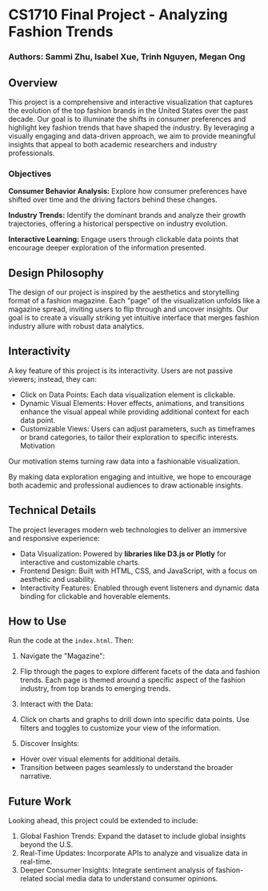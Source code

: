 # CS1710 Final Project - Analyzing Fashion Trends
### Authors: Sammi Zhu, Isabel Xue, Trinh Nguyen, Megan Ong
## Overview

This project is a comprehensive and interactive visualization that captures the evolution of the top fashion brands in the United States over the past decade. Our goal is to illuminate the shifts in consumer preferences and highlight key fashion trends that have shaped the industry. By leveraging a visually engaging and data-driven approach, we aim to provide meaningful insights that appeal to both academic researchers and industry professionals.

### Objectives

**Consumer Behavior Analysis:** Explore how consumer preferences have shifted over time and the driving factors behind these changes.

**Industry Trends:** Identify the dominant brands and analyze their growth trajectories, offering a historical perspective on industry evolution.

**Interactive Learning:** Engage users through clickable data points that encourage deeper exploration of the information presented.

## Design Philosophy
The design of our project is inspired by the aesthetics and storytelling format of a fashion magazine. Each "page" of the visualization unfolds like a magazine spread, inviting users to flip through and uncover insights. Our goal is to create a visually striking yet intuitive interface that merges fashion industry allure with robust data analytics.

## Interactivity

A key feature of this project is its interactivity. Users are not passive viewers; instead, they can:

- Click on Data Points: Each data visualization element is clickable.
- Dynamic Visual Elements: Hover effects, animations, and transitions enhance the visual appeal while providing additional context for each data point.
- Customizable Views: Users can adjust parameters, such as timeframes or brand categories, to tailor their exploration to specific interests.
Motivation

Our motivation stems turning raw data into a fashionable visualization. 

By making data exploration engaging and intuitive, we hope to encourage both academic and professional audiences to draw actionable insights. 

## Technical Details

The project leverages modern web technologies to deliver an immersive and responsive experience:

- Data Visualization: Powered by **libraries like D3.js or Plotly** for interactive and customizable charts.
- Frontend Design: Built with HTML, CSS, and JavaScript, with a focus on aesthetic and usability.
- Interactivity Features: Enabled through event listeners and dynamic data binding for clickable and hoverable elements.

## How to Use
Run the code at the `index.html`. Then: 

1. Navigate the "Magazine":

2. Flip through the pages to explore different facets of the data and fashion trends. Each page is themed around a specific aspect of the fashion industry, from top brands to emerging trends.

3. Interact with the Data:

4. Click on charts and graphs to drill down into specific data points. Use filters and toggles to customize your view of the information.

5. Discover Insights:
- Hover over visual elements for additional details.
- Transition between pages seamlessly to understand the broader narrative.

## Future Work
Looking ahead, this project could be extended to include:

1. Global Fashion Trends: Expand the dataset to include global insights beyond the U.S.
2. Real-Time Updates: Incorporate APIs to analyze and visualize data in real-time.
3. Deeper Consumer Insights: Integrate sentiment analysis of fashion-related social media data to understand consumer opinions.
